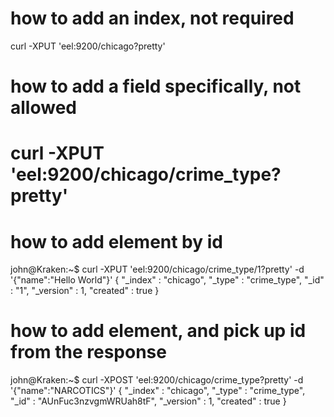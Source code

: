 # how to add an index, not required 
curl -XPUT 'eel:9200/chicago?pretty'

# how to add a field specifically, not allowed 
# curl -XPUT 'eel:9200/chicago/crime_type?pretty'

# how to add element by id
john@Kraken:~$ curl -XPUT 'eel:9200/chicago/crime_type/1?pretty' -d '{"name":"Hello World"}'
{
  "_index" : "chicago",
  "_type" : "crime_type",
  "_id" : "1",
  "_version" : 1,
  "created" : true
}

# how to add element, and pick up id from the response 
john@Kraken:~$ curl -XPOST 'eel:9200/chicago/crime_type?pretty' -d '{"name":"NARCOTICS"}'
{
  "_index" : "chicago",
  "_type" : "crime_type",
  "_id" : "AUnFuc3nzvgmWRUah8tF",
  "_version" : 1,
  "created" : true
}


